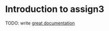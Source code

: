 # Introduction to assign3

TODO: write [great documentation](http://jacobian.org/writing/great-documentation/what-to-write/)
